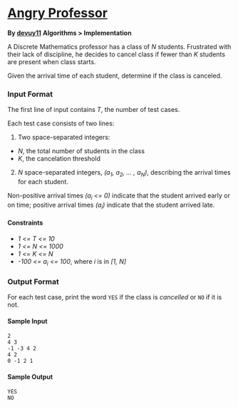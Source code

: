 # [Angry Professor](https://www.hackerrank.com/challenges/angry-professor)

**By [devuy11](https://hackerrank.com/devuy11)**
**Algorithms > Implementation**

A Discrete Mathematics professor has a class of *N* students. Frustrated with their lack of discipline, he decides to cancel class if fewer than *K* students are present when class starts.

Given the arrival time of each student, determine if the class is canceled.

### Input Format

The first line of input contains *T*, the number of test cases.

Each test case consists of two lines:

1. Two space-separated integers:
 - *N*, the total number of students in the class
 - *K*, the cancelation threshold
2. *N* space-separated integers, *(a<sub>1</sub>, a<sub>2</sub>, ... , a<sub>N</sub>)*, describing the arrival times for each student.

Non-positive arrival times *(a<sub>i</sub> <= 0)* indicate that the student arrived early or on time; positive arrival times *(a<sub>i</sub>)* indicate that the student arrived late.

#### Constraints

- *1 <= T <= 10*
- *1 <= N <= 1000*
- *1 <= K <= N*
- *-100 <= a<sub>i</sub> <= 100*, where *i* is in *[1, N]*

### Output Format

For each test case, print the word `YES` if the class is *cancelled* or `NO` if it is not.

#### Sample Input

```
2
4 3
-1 -3 4 2
4 2
0 -1 2 1
```

#### Sample Output

```
YES
NO
```
